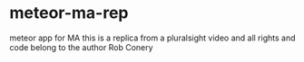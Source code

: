 # meteor-ma-rep
meteor app for MA this is a replica from a pluralsight video and all rights and code belong to the author Rob Conery

